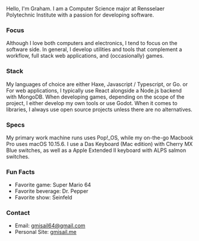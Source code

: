 Hello, I'm Graham. I am a Computer Science major at Rensselaer Polytechnic Institute with a passion for developing software. 

### Focus

Although I love both computers and electronics, I tend to focus on the software side. In general, I develop utilities and tools that complement a workflow, full stack web applications, and (occasionally) games. 

### Stack

My languages of choice are either Haxe, Javascript / Typescript, or Go. or For web applications, I typically use React alongside a Node.js backend with MongoDB. 
When developing games, depending on the scope of the project, I either develop my own tools or use Godot. When it comes to libraries, I always use open source 
projects unless there are no alternatives.

### Specs

My primary work machine runs uses Pop!_OS, while my on-the-go Macbook Pro uses macOS 10.15.6. I use a Das Keyboard (Mac edition) with Cherry MX Blue switches, as well as a Apple Extended II keyboard with ALPS salmon switches.

### Fun Facts

- Favorite game: Super Mario 64
- Favorite beverage: Dr. Pepper
- Favorite show: Seinfeld

### Contact

- Email: gmisail64@gmail.com
- Personal Site: [gmisail.me](gmisail.me)

<!--
**gmisail/gmisail** is a ✨ _special_ ✨ repository because its `README.md` (this file) appears on your GitHub profile.

Here are some ideas to get you started:

- 🔭 I’m currently working on ...
- 🌱 I’m currently learning ...
- 👯 I’m looking to collaborate on ...
- 🤔 I’m looking for help with ...
- 💬 Ask me about ...
- 📫 How to reach me: ...
- 😄 Pronouns: ...
- ⚡ Fun fact: ...
-->
